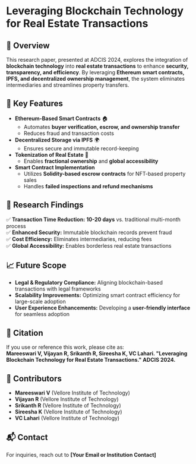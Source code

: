 # Leveraging Blockchain Technology for Real Estate Transactions  

## 📌 Overview  
This research paper, presented at ADCIS 2024, explores the integration of **blockchain technology** into **real estate transactions** to enhance **security, transparency, and efficiency**. By leveraging **Ethereum smart contracts, IPFS, and decentralized ownership management**, the system eliminates intermediaries and streamlines property transfers.  

## 🚀 Key Features  
- **Ethereum-Based Smart Contracts** 🏠  
  - Automates **buyer verification, escrow, and ownership transfer**  
  - Reduces fraud and transaction costs  
- **Decentralized Storage via IPFS** 🌍  
  - Ensures secure and immutable record-keeping  
- **Tokenization of Real Estate** 🔗  
  - Enables **fractional ownership** and **global accessibility**  
- **Smart Contract Implementation**  
  - Utilizes **Solidity-based escrow contracts** for NFT-based property sales  
  - Handles **failed inspections and refund mechanisms**  

## 🔬 Research Findings  
✅ **Transaction Time Reduction:** **10-20 days** vs. traditional multi-month process  
✅ **Enhanced Security:** Immutable blockchain records prevent fraud  
✅ **Cost Efficiency:** Eliminates intermediaries, reducing fees  
✅ **Global Accessibility:** Enables borderless real estate transactions  

## 📈 Future Scope  
- **Legal & Regulatory Compliance:** Aligning blockchain-based transactions with legal frameworks  
- **Scalability Improvements:** Optimizing smart contract efficiency for large-scale adoption  
- **User Experience Enhancements:** Developing a **user-friendly interface** for seamless adoption  

## 📄 Citation  
If you use or reference this work, please cite as:  
**Mareeswari V, Vijayan R, Srikanth R, Sireesha K, VC Lahari. "Leveraging Blockchain Technology for Real Estate Transactions." ADCIS 2024.**  

## 🤝 Contributors  
- **Mareeswari V** (Vellore Institute of Technology)  
- **Vijayan R** (Vellore Institute of Technology)  
- **Srikanth R** (Vellore Institute of Technology)  
- **Sireesha K** (Vellore Institute of Technology)  
- **VC Lahari** (Vellore Institute of Technology)  

## 📬 Contact  
For inquiries, reach out to **[Your Email or Institution Contact]**  
